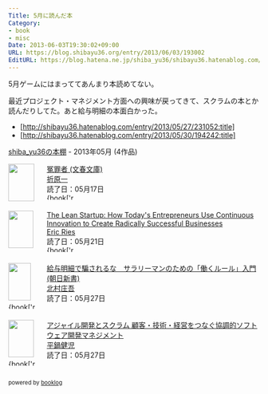 ```yaml
---
Title: 5月に読んだ本
Category:
- book
- misc
Date: 2013-06-03T19:30:02+09:00
URL: https://blog.shibayu36.org/entry/2013/06/03/193002
EditURL: https://blog.hatena.ne.jp/shiba_yu36/shibayu36.hatenablog.com/atom/entry/11696248318754158681
---
```


5月ゲームにはまっててあんまり本読めてない。

最近プロジェクト・マネジメント方面への興味が戻ってきて、スクラムの本とか読んだりしてた。あと給与明細の本面白かった。

- [http://shibayu36.hatenablog.com/entry/2013/05/27/231052:title]
- [http://shibayu36.hatenablog.com/entry/2013/05/30/194242:title]

<div style="margin-bottom:15px;"><a href="http://booklog.jp/users/shibayu36" target="_blank">shiba_yu36の本棚</a> - 2013年05月 (4作品)</div><div style="margin-bottom:5px;"><div style="width:75px;height:75px;float:left;margin-right:2px;"><a href="http://www.amazon.co.jp/%E5%86%A4%E7%BD%AA%E8%80%85-%E6%96%87%E6%98%A5%E6%96%87%E5%BA%AB-%E6%8A%98%E5%8E%9F-%E4%B8%80/dp/4167451026%3FSubscriptionId%3D0AVSM5SVKRWTFMG7ZR82%26tag%3Dshibayu36-22%26linkCode%3Dxm2%26camp%3D2025%26creative%3D165953%26creativeASIN%3D4167451026" target="_blank"><img src="http://ecx.images-amazon.com/images/I/51FCQN651YL._SL75_.jpg" width="52" height="75" alt="" /></a></div><div><a href="http://www.amazon.co.jp/%E5%86%A4%E7%BD%AA%E8%80%85-%E6%96%87%E6%98%A5%E6%96%87%E5%BA%AB-%E6%8A%98%E5%8E%9F-%E4%B8%80/dp/4167451026%3FSubscriptionId%3D0AVSM5SVKRWTFMG7ZR82%26tag%3Dshibayu36-22%26linkCode%3Dxm2%26camp%3D2025%26creative%3D165953%26creativeASIN%3D4167451026" target="_blank">冤罪者 (文春文庫)</a><br /><a href="http://booklog.jp/author/%E6%8A%98%E5%8E%9F%E4%B8%80" target="_blank">折原一</a><br />読了日：05月17日<br /><img src="http://booklog.jp/images/rank/4.gif" width="59" height="12" alt="{book['rank']" /></div><br style="clear:both;" /></div><div style="margin-bottom:5px;"><div style="width:75px;height:75px;float:left;margin-right:2px;"><a href="http://www.amazon.co.jp/The-Lean-Startup-Entrepreneurs-Continuous/dp/0307887898%3FSubscriptionId%3D0AVSM5SVKRWTFMG7ZR82%26tag%3Dshibayu36-22%26linkCode%3Dxm2%26camp%3D2025%26creative%3D165953%26creativeASIN%3D0307887898" target="_blank"><img src="http://ecx.images-amazon.com/images/I/51N-u8AsmdL._SL75_.jpg" width="50" height="75" alt="" /></a></div><div><a href="http://www.amazon.co.jp/The-Lean-Startup-Entrepreneurs-Continuous/dp/0307887898%3FSubscriptionId%3D0AVSM5SVKRWTFMG7ZR82%26tag%3Dshibayu36-22%26linkCode%3Dxm2%26camp%3D2025%26creative%3D165953%26creativeASIN%3D0307887898" target="_blank">The Lean Startup: How Today's Entrepreneurs Use Continuous Innovation to Create Radically Successful Businesses</a><br /><a href="http://booklog.jp/author/Eric+Ries" target="_blank">Eric Ries</a><br />読了日：05月21日<br /><img src="http://booklog.jp/images/rank/4.gif" width="59" height="12" alt="{book['rank']" /></div><br style="clear:both;" /></div><div style="margin-bottom:5px;"><div style="width:75px;height:75px;float:left;margin-right:2px;"><a href="http://www.amazon.co.jp/%E7%B5%A6%E4%B8%8E%E6%98%8E%E7%B4%B0%E3%81%A7%E9%A8%99%E3%81%95%E3%82%8C%E3%82%8B%E3%81%AA-%E3%82%B5%E3%83%A9%E3%83%AA%E3%83%BC%E3%83%9E%E3%83%B3%E3%81%AE%E3%81%9F%E3%82%81%E3%81%AE%E3%80%8C%E5%83%8D%E3%81%8F%E3%83%AB%E3%83%BC%E3%83%AB%E3%80%8D%E5%85%A5%E9%96%80-%E6%9C%9D%E6%97%A5%E6%96%B0%E6%9B%B8-%E5%8C%97%E6%9D%91%E5%BA%84%E5%90%BE/dp/4022733756%3FSubscriptionId%3D0AVSM5SVKRWTFMG7ZR82%26tag%3Dshibayu36-22%26linkCode%3Dxm2%26camp%3D2025%26creative%3D165953%26creativeASIN%3D4022733756" target="_blank"><img src="http://ecx.images-amazon.com/images/I/41s5JZ562eL._SL75_.jpg" width="45" height="75" alt="" /></a></div><div><a href="http://www.amazon.co.jp/%E7%B5%A6%E4%B8%8E%E6%98%8E%E7%B4%B0%E3%81%A7%E9%A8%99%E3%81%95%E3%82%8C%E3%82%8B%E3%81%AA-%E3%82%B5%E3%83%A9%E3%83%AA%E3%83%BC%E3%83%9E%E3%83%B3%E3%81%AE%E3%81%9F%E3%82%81%E3%81%AE%E3%80%8C%E5%83%8D%E3%81%8F%E3%83%AB%E3%83%BC%E3%83%AB%E3%80%8D%E5%85%A5%E9%96%80-%E6%9C%9D%E6%97%A5%E6%96%B0%E6%9B%B8-%E5%8C%97%E6%9D%91%E5%BA%84%E5%90%BE/dp/4022733756%3FSubscriptionId%3D0AVSM5SVKRWTFMG7ZR82%26tag%3Dshibayu36-22%26linkCode%3Dxm2%26camp%3D2025%26creative%3D165953%26creativeASIN%3D4022733756" target="_blank">給与明細で騙されるな　サラリーマンのための「働くルール」入門 (朝日新書)</a><br /><a href="http://booklog.jp/author/%E5%8C%97%E6%9D%91%E5%BA%84%E5%90%BE" target="_blank">北村庄吾</a><br />読了日：05月27日<br /><img src="http://booklog.jp/images/rank/4.gif" width="59" height="12" alt="{book['rank']" /></div><br style="clear:both;" /></div><div style="margin-bottom:5px;"><div style="width:75px;height:75px;float:left;margin-right:2px;"><a href="http://www.amazon.co.jp/%E3%82%A2%E3%82%B8%E3%83%A3%E3%82%A4%E3%83%AB%E9%96%8B%E7%99%BA%E3%81%A8%E3%82%B9%E3%82%AF%E3%83%A9%E3%83%A0-%E9%A1%A7%E5%AE%A2%E3%83%BB%E6%8A%80%E8%A1%93%E3%83%BB%E7%B5%8C%E5%96%B6%E3%82%92%E3%81%A4%E3%81%AA%E3%81%90%E5%8D%94%E8%AA%BF%E7%9A%84%E3%82%BD%E3%83%95%E3%83%88%E3%82%A6%E3%82%A7%E3%82%A2%E9%96%8B%E7%99%BA%E3%83%9E%E3%83%8D%E3%82%B8%E3%83%A1%E3%83%B3%E3%83%88-%E5%B9%B3%E9%8D%8B-%E5%81%A5%E5%85%90/dp/4798129704%3FSubscriptionId%3D0AVSM5SVKRWTFMG7ZR82%26tag%3Dshibayu36-22%26linkCode%3Dxm2%26camp%3D2025%26creative%3D165953%26creativeASIN%3D4798129704" target="_blank"><img src="http://ecx.images-amazon.com/images/I/41qg6STGdqL._SL75_.jpg" width="51" height="75" alt="" /></a></div><div><a href="http://www.amazon.co.jp/%E3%82%A2%E3%82%B8%E3%83%A3%E3%82%A4%E3%83%AB%E9%96%8B%E7%99%BA%E3%81%A8%E3%82%B9%E3%82%AF%E3%83%A9%E3%83%A0-%E9%A1%A7%E5%AE%A2%E3%83%BB%E6%8A%80%E8%A1%93%E3%83%BB%E7%B5%8C%E5%96%B6%E3%82%92%E3%81%A4%E3%81%AA%E3%81%90%E5%8D%94%E8%AA%BF%E7%9A%84%E3%82%BD%E3%83%95%E3%83%88%E3%82%A6%E3%82%A7%E3%82%A2%E9%96%8B%E7%99%BA%E3%83%9E%E3%83%8D%E3%82%B8%E3%83%A1%E3%83%B3%E3%83%88-%E5%B9%B3%E9%8D%8B-%E5%81%A5%E5%85%90/dp/4798129704%3FSubscriptionId%3D0AVSM5SVKRWTFMG7ZR82%26tag%3Dshibayu36-22%26linkCode%3Dxm2%26camp%3D2025%26creative%3D165953%26creativeASIN%3D4798129704" target="_blank">アジャイル開発とスクラム 顧客・技術・経営をつなぐ協調的ソフトウェア開発マネジメント</a><br /><a href="http://booklog.jp/author/%E5%B9%B3%E9%8D%8B%E5%81%A5%E5%85%90" target="_blank">平鍋健児</a><br />読了日：05月27日<br /><img src="http://booklog.jp/images/rank/3.gif" width="59" height="12" alt="{book['rank']" /></div><br style="clear:both;" /></div><div style="margin:10px 0;font-size:80%;">powered by <a href="http://booklog.jp" target="_blank">booklog</a></div>
